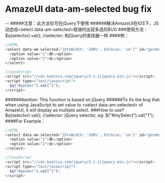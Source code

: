 # AmazeUI data-am-selected bug fix
--
#####注意：此方法仅可在jQuery下使用
######解决AmazeUI在IOS下，JS动态给\<select data-am-selected\>赋值时出现多选的BUG
###使用方法：
$q(selector).val(); //selector: 和jQuery的查找器一样
####例：
```javascript
//HTML
<select data-am-selected="{btnWidth: '100%', btnSize: 'sm'}" id="gender" name="gender">
  <option value="1">男</option>
  <option value="2">女</option>
</select>
```
```javascript
//JavaScript
<script src="//cdn.bootcss.com/jquery/3.1.1/jquery.min.js"></script>
<script type=="text/javascript">
  $q("#gender").val("1");
</script>
```
#####Attention: This function is based on jQuery
######To fix the bug that when using JavaScript to set value to \<select data-am-selected\> of AmazeUI, it will display as multiple select.
###How to use?
$q(selector).val(); //selector: jQuery selector, eg: $("#mySelect").val("1");
####For Example：
```javascript
//HTML
<select data-am-selected="{btnWidth: '100%', btnSize: 'sm'}" id="gender" name="gender">
  <option value="1">男</option>
  <option value="2">女</option>
</select>
```
```javascript
//JavaScript
<script src="//cdn.bootcss.com/jquery/3.1.1/jquery.min.js"></script>
<script type=="text/javascript">
  $q("#gender").val("1");
</script>
```
